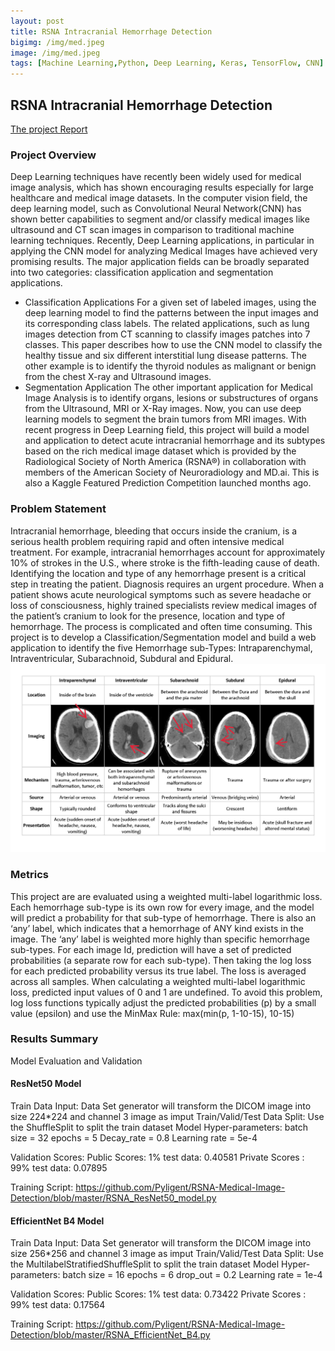 ```yaml
---
layout: post
title: RSNA Intracranial Hemorrhage Detection
bigimg: /img/med.jpeg
image: /img/med.jpeg
tags: [Machine Learning,Python, Deep Learning, Keras, TensorFlow, CNN]
---
```




## RSNA Intracranial Hemorrhage Detection

[The project Report](https://github.com/Pyligent/RSNA-Medical-Image-Detection/blob/master/Capstone%20Project%20Report_v1.pdf)

### Project Overview

Deep Learning techniques have recently been widely used for medical image analysis, which has shown encouraging results especially for large healthcare and medical image datasets. In the computer vision field, the deep learning model, such as Convolutional Neural Network(CNN) has shown better capabilities to segment and/or classify medical images like ultrasound and CT scan images in comparison to traditional machine learning techniques.
Recently, Deep Learning applications, in particular in applying the CNN model for analyzing Medical Images have achieved very promising results. The major application fields can be broadly separated into two categories: classification application and segmentation applications. 
- Classification Applications 
   For a given set of labeled images, using the deep learning model to find the patterns between the input images and its corresponding class labels. The related applications, such as  lung images detection from CT scanning to classify images patches into 7 classes. This paper describes how to use the CNN model to classify the healthy tissue and six different interstitial lung disease patterns. The other example is to identify the thyroid nodules as malignant or benign from the chest X-ray and Ultrasound images.
- Segmentation Application
  The other important application for Medical Image Analysis is to identify organs, lesions or substructures of organs from the Ultrasound, MRI or X-Ray images. Now, you can use deep learning models to segment the brain tumors from MRI images. 
  With recent progress in Deep Learning field, this project will build a model and application to detect acute intracranial hemorrhage and its subtypes based on the rich medical image dataset which is provided by the Radiological Society of North America (RSNA®) in collaboration with members of the American Society of Neuroradiology and MD.ai. This is also a Kaggle Featured Prediction Competition launched months ago.

### Problem Statement

Intracranial hemorrhage, bleeding that occurs inside the cranium, is a serious health problem requiring rapid and often intensive medical treatment. For example, intracranial hemorrhages account for approximately 10% of strokes in the U.S., where stroke is the fifth-leading cause of death. Identifying the location and type of any hemorrhage present is a critical step in treating the patient. 
Diagnosis requires an urgent procedure. When a patient shows acute neurological symptoms such as severe headache or loss of consciousness, highly trained specialists review medical images of the patient’s cranium to look for the presence, location and type of hemorrhage. The process is complicated and often time consuming.
This project is to develop a Classification/Segmentation model and build a web application to identify the five Hemorrhage sub-Types: Intraparenchymal, Intraventricular, Subarachnoid, Subdural and Epidural.
![img](/img/hemorrhage_type.png)


### Metrics

This project are are evaluated using a weighted multi-label logarithmic loss. Each hemorrhage sub-type is its own row for every image, and the model will predict a probability for that sub-type of hemorrhage. There is also an ‘any’ label, which indicates that a hemorrhage of ANY kind exists in the image. The ‘any’ label is weighted more highly than specific hemorrhage sub-types.
For each image Id, prediction will have a set of predicted probabilities (a separate row for each sub-type). Then taking the log loss for each predicted probability versus its true label. The loss is averaged across all samples.
When calculating a weighted multi-label logarithmic loss, predicted input values of 0 and 1 are undefined. To avoid this problem, log loss functions typically adjust the predicted probabilities (p) by a small value (epsilon) and use the MinMax Rule: max(min(p, 1-10-15), 10-15)


### Results Summary

Model Evaluation and Validation

#### ResNet50 Model

Train Data Input: Data Set generator will transform the DICOM image into size 224*224 and channel 3 image as imput
Train/Valid/Test Data Split: Use the ShuffleSplit to split the train dataset
Model Hyper-parameters: 
batch size = 32
epochs = 5
Decay_rate = 0.8
Learning rate = 5e-4


Validation Scores:
Public Scores: 1% test data: 0.40581
Private Scores : 99% test data: 0.07895

Training Script: https://github.com/Pyligent/RSNA-Medical-Image-Detection/blob/master/RSNA_ResNet50_model.py


#### EfficientNet B4 Model

Train Data Input: Data Set generator will transform the DICOM image into size 256*256 and channel 3 image as imput
Train/Valid/Test Data Split: Use the MultilabelStratifiedShuffleSplit to split the train dataset
Model Hyper-parameters: 
batch size = 16
epochs = 6
drop_out = 0.2
Learning rate = 1e-4

Validation Scores:
Public Scores: 1% test data: 0.73422
Private Scores : 99% test data: 0.17564

Training Script: https://github.com/Pyligent/RSNA-Medical-Image-Detection/blob/master/RSNA_EfficientNet_B4.py


